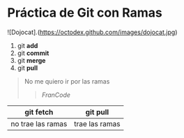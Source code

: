 # Práctica de Git con Ramas

![Dojocat].(https://octodex.github.com/images/dojocat.jpg)

1. git **add**
2. git **commit**
3. git **merge**
4. git **pull**

> No me quiero ir por las ramas
>> *FranCode*

| git fetch | git pull |
|--|--|
| no trae las ramas | trae las ramas |